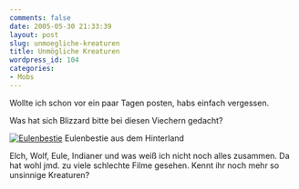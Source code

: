 ```yaml
---
comments: false
date: 2005-05-30 21:33:39
layout: post
slug: unmoegliche-kreaturen
title: Unmögliche Kreaturen
wordpress_id: 104
categories:
- Mobs
---
```


Wollte ich schon vor ein paar Tagen posten, habs einfach vergessen.

Was hat sich Blizzard bitte bei diesen Viechern gedacht?

[![Eulenbestie](http://photos14.flickr.com/16482439_c8cfd6264d.jpg)](http://www.flickr.com/photos/walsweer/16482439/)
Eulenbestie aus dem Hinterland

Elch, Wolf, Eule, Indianer und was weiß ich nicht noch alles zusammen. Da hat wohl jmd. zu viele schlechte Filme gesehen. Kennt ihr noch mehr so unsinnige Kreaturen?
